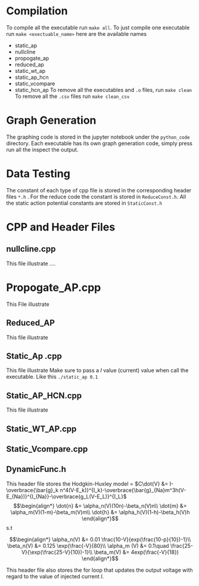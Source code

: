 # Compilation

To compile all the executable run `make all`.
To just compile one executable run `make <exectuable_name>` here are the available names
- static_ap 
- nullcline 
- propogate_ap 
- reduced_ap 
- static_wt_ap 
- static_ap_hcn 
- static_vcompare 
- static_hcn_ap
To remove all the executables and `.o` files, run `make clean`
To remove all the `.csv` files run `make clean_csv`

# Graph Generation

The graphing code is stored in the jupyter notebook under the `python_code` directory. Each executable has its own graph generation code, simply press run all the inspect the output.

# Data Testing
The constant of each type of cpp file is stored in the corresponding header files `*.h` . For the reduce code the constant is stored in `ReduceConst.h`.
All the static action potential constants are stored in `StaticConst.h`

# CPP and Header Files

## nullcline.cpp

This file illustrate ....

# Propogate_AP.cpp

This File illustrate

## Reduced_AP

This file illustrate

## Static_Ap .cpp

This file illustrate
Make sure to pass a $I$ value (current) value when call the executable. Like this `./static_ap 0.1`

## Static_AP_HCN.cpp

This file illustrate

## Static_WT_AP.cpp

## Static_Vcompare.cpp

## DynamicFunc.h
This header file stores the Hodgkin-Huxley model
= $C\dot{V} &= I-\overbrace{\bar{g}_k n^4(V-E_k)}^{I_k}-\overbrace{\bar{g}_{Na}m^3h(V-E_{Na})}^{I_{Na}}-\overbrace{g_L(V-E_L)}^{I_L}$
$$\begin{align*}
    \dot{n} &= \alpha_n(V)(10n)-\beta_n(V)n\\
    \dot{m} &= \alpha_m(V)(1-m)-\beta_m(V)m\\
    \dot{h} &= \alpha_h(V)(1-h)-\beta_h(V)h
\end{align*}$$
s.t

$$\begin{align*}
    \alpha_n(V) &= 0.01 \frac{10-V}{exp(\frac{10-p}{10})-1}\\
    \beta_n(V) &= 0.125 \exp(\frac{-V}{80}\\
    \alpha_m (V) &= 0.1\quad \frac{25-V}{\exp(\frac{25-V}{10})-1}\\
    \beta_m(V) &= 4exp(\frac{-V}{18})
\end{align*}$$


This header file also stores the for loop that updates the output voltage with regard to the value of injected current $I$.

